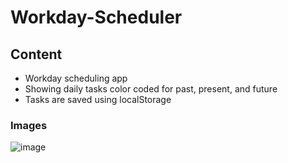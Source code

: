 # Workday-Scheduler

## Content
* Workday scheduling app 
* Showing daily tasks color coded for past, present, and future
* Tasks are saved using localStorage


### Images
![image](https://user-images.githubusercontent.com/72705457/123324893-5c98c280-d505-11eb-8db7-d47e4e736f13.png)
